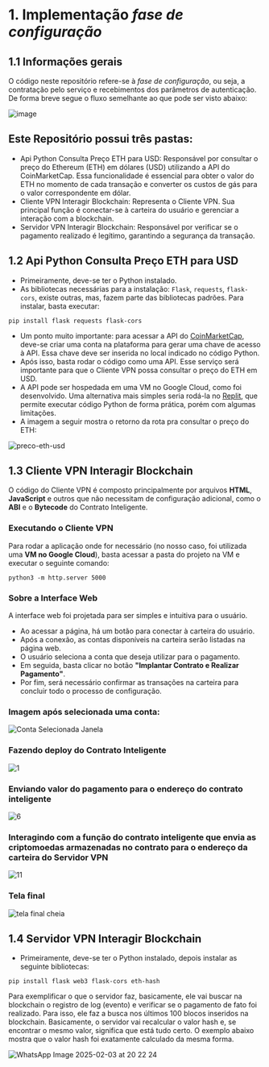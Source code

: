 # 1. Implementação *fase de configuração*

## 1.1 Informações gerais

O código neste repositório refere-se à *fase de configuração*, ou seja, a contratação pelo serviço e recebimentos dos parâmetros de autenticação. De forma breve segue o fluxo semelhante ao que pode ser visto abaixo:

![image](https://github.com/user-attachments/assets/3a8b8c84-a32c-4d4f-ad46-706fce8fd09d)

## Este Repositório possui três pastas:
- Api Python Consulta Preço ETH para USD: Responsável por consultar o preço do Ethereum (ETH) em dólares (USD) utilizando a API do CoinMarketCap. Essa funcionalidade é essencial para obter o valor do ETH no momento de cada transação e converter os custos de gás para o valor correspondente em dólar.
- Cliente VPN Interagir Blockchain: Representa o Cliente VPN. Sua principal função é conectar-se à carteira do usuário e gerenciar a interação com a blockchain.
- Servidor VPN Interagir Blockchain: Responsável por verificar se o pagamento realizado é legítimo, garantindo a segurança da transação.

## 1.2 Api Python Consulta Preço ETH para USD

- Primeiramente, deve-se ter o Python instalado.
- As bibliotecas necessárias para a instalação: `Flask`, `requests`, `flask-cors`, existe outras, mas, fazem parte das bibliotecas padrões. Para instalar, basta executar:
  
`pip install flask requests flask-cors`

- Um ponto muito importante: para acessar a API do [CoinMarketCap](https://coinmarketcap.com/), deve-se criar uma conta na plataforma para gerar uma chave de acesso à API. Essa chave deve ser inserida no local indicado no código Python.
- Após isso, basta rodar o código como uma API. Esse serviço será importante para que o Cliente VPN possa consultar o preço do ETH em USD.
- A API pode ser hospedada em uma VM no Google Cloud, como foi desenvolvido. Uma alternativa mais simples seria rodá-la no [Replit](https://replit.com/), que permite executar código Python de forma prática, porém com algumas limitações.
- A imagem a seguir mostra o retorno da rota pra consultar o preço do ETH:

![preco-eth-usd](https://github.com/user-attachments/assets/c2215327-458a-4b79-a4be-0c9fdb9edc47)

## 1.3 Cliente VPN Interagir Blockchain

O código do Cliente VPN é composto principalmente por arquivos **HTML**, **JavaScript** e outros que não necessitam de configuração adicional, como o **ABI** e o **Bytecode** do Contrato Inteligente.

### Executando o Cliente VPN  

Para rodar a aplicação onde for necessário (no nosso caso, foi utilizada uma **VM no Google Cloud**), basta acessar a pasta do projeto na VM e executar o seguinte comando:

`python3 -m http.server 5000`

### Sobre a Interface Web  

A interface web foi projetada para ser simples e intuitiva para o usuário.  

- Ao acessar a página, há um botão para conectar à carteira do usuário.  
- Após a conexão, as contas disponíveis na carteira serão listadas na página web.  
- O usuário seleciona a conta que deseja utilizar para o pagamento.  
- Em seguida, basta clicar no botão **"Implantar Contrato e Realizar Pagamento"**.  
- Por fim, será necessário confirmar as transações na carteira para concluir todo o processo de configuração.

### Imagem após selecionada uma conta:
![Conta Selecionada Janela](https://github.com/user-attachments/assets/4e2d1cc9-80ae-4730-8371-ffa4ec833108)

### Fazendo deploy do Contrato Inteligente
![1](https://github.com/user-attachments/assets/a94fff62-e4c7-478c-9955-f3adcc782bd0)

### Enviando valor do pagamento para o endereço do contrato inteligente
![6](https://github.com/user-attachments/assets/4ccf0b8f-664f-4f0b-b76e-2a7923cff34d)

### Interagindo com a função do contrato inteligente que envia as criptomoedas armazenadas no contrato para o endereço da carteira do Servidor VPN
![11](https://github.com/user-attachments/assets/079c6c93-ef62-40f2-b248-c65227a7f976)

### Tela final
![tela final cheia](https://github.com/user-attachments/assets/5d070b85-da32-43c5-b40d-0289072eb7aa)

## 1.4 Servidor VPN Interagir Blockchain

- Primeiramente, deve-se ter o Python instalado, depois instalar as seguinte bibliotecas:

`pip install flask web3 flask-cors eth-hash`

Para exemplificar o que o servidor faz, basicamente, ele vai buscar na blockchain o registro de log (evento) e verificar se o pagamento de fato foi realizado. Para isso, ele faz a busca nos últimos 100 blocos inseridos na blockchain. Basicamente, o servidor vai recalcular o valor hash e, se encontrar o mesmo valor, significa que está tudo certo. O exemplo abaixo mostra que o valor hash foi exatamente calculado da mesma forma.

![WhatsApp Image 2025-02-03 at 20 22 24](https://github.com/user-attachments/assets/81ccb9c4-d73f-4950-9753-f120a1b5b7a8)












